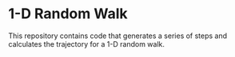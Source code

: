 # 1-D Random Walk

This repository contains code that generates a series of steps and calculates the trajectory for a 1-D random walk.
